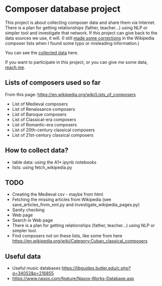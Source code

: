 # Composer database project

This project is about collecting composer data and share them via Internet.
There is a plan for getting relationships (father, teacher...) using NLP or simpler tool and investigate that network.
If this project can give back to the data sources we use, it will.
(I still [made some corrections](https://en.wikipedia.org/wiki/Special:Contributions/Harp) in the Wikipedia composer lists when I found some typo or misleading information.)

You can see the [collected data](https://pyedu.hu/arpad/composers/) here.

If you want to participate in this project, or you can give me some data, [reach me](https://pyedu.hu/arpad/email.png).

## Lists of composers used so far

From this page: https://en.wikipedia.org/wiki/Lists_of_composers

- List of Medieval composers
- List of Renaissance composers
- List of Baroque composers
- List of Classical-era composers
- List of Romantic-era composers
- List of 20th-century classical composers
- List of 21st-century classical composers

## How to collect data?

- table data: using the A1*.ipynb notebooks
- lists: using fetch_wikipedia.py

## TODO

- Creating the Medieval csv - maybe from html
- Fetching the missing articles from Wikipedia
  (see save_articles_from_xml.py and investigate_wikipedia_pages.py)
- Sanity checking
- Web page
- Search in Web page
- There is a plan for getting relationships (father, teacher...) using NLP or simpler tool.
- Find composers not on these lists, like some from here https://en.wikipedia.org/wiki/Category:Cuban_classical_composers

## Useful data

- Useful music databases https://libguides.butler.edu/c.php?g=34052&p=216855
- https://www.naxos.com/feature/Naxos-Works-Database.asp
